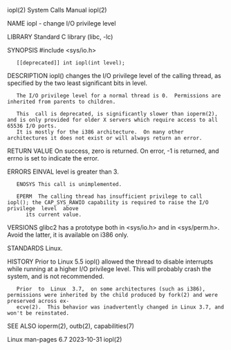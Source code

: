 iopl(2)								      System Calls Manual							       iopl(2)

NAME
       iopl - change I/O privilege level

LIBRARY
       Standard C library (libc, -lc)

SYNOPSIS
       #include <sys/io.h>

       [[deprecated]] int iopl(int level);

DESCRIPTION
       iopl() changes the I/O privilege level of the calling thread, as specified by the two least significant bits in level.

       The I/O privilege level for a normal thread is 0.  Permissions are inherited from parents to children.

       This  call is deprecated, is significantly slower than ioperm(2), and is only provided for older X servers which require access to all 65536 I/O ports.
       It is mostly for the i386 architecture.	On many other architectures it does not exist or will always return an error.

RETURN VALUE
       On success, zero is returned.  On error, -1 is returned, and errno is set to indicate the error.

ERRORS
       EINVAL level is greater than 3.

       ENOSYS This call is unimplemented.

       EPERM  The calling thread has insufficient privilege to call iopl(); the CAP_SYS_RAWIO capability is required to raise the I/O  privilege  level	 above
	      its current value.

VERSIONS
       glibc2 has a prototype both in <sys/io.h> and in <sys/perm.h>.  Avoid the latter, it is available on i386 only.

STANDARDS
       Linux.

HISTORY
       Prior to Linux 5.5 iopl() allowed the thread to disable interrupts while running at a higher I/O privilege level.  This will probably crash the system,
       and is not recommended.

       Prior  to  Linux	 3.7,  on some architectures (such as i386), permissions were inherited by the child produced by fork(2) and were preserved across ex‐
       ecve(2).	 This behavior was inadvertently changed in Linux 3.7, and won't be reinstated.

SEE ALSO
       ioperm(2), outb(2), capabilities(7)

Linux man-pages 6.7							  2023-10-31								       iopl(2)
